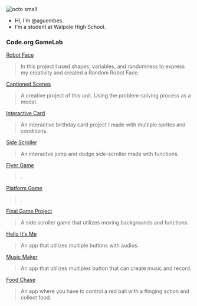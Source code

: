![octo small](https://github.com/aguembes/aguembes/assets/146837207/a34e0164-c8e4-4170-a99a-700c191e25ec)
- Hi, I’m @aguembes.
- I’m a student at Walpole High School.

### Code.org GameLab
[Robot Face](https://aguembes.github.io/robot/)
>In this project I used shapes, variables, and randomness to express my creativity and created a Random Robot Face.

[Captioned Scenes](https://studio.code.org/projects/gamelab/WjYvfA0NlObB3Acs4UGU5nw6sVCR6awbdWb73l82DT8)
>A creative project of this unit. Using the problem-solving process as a model.

[Interactive Card](https://studio.code.org/projects/gamelab/01Ybtk0R45uNsFddLl0ogJBz25fy9q88qYU70i9a4jk)
>An interactive birthday card project I made with multiple sprites and conditions.

[Side Scroller](https://studio.code.org/projects/gamelab/wqZekeYw7Q0E-ufqwbjn6PzkHZ3LiH6BwZ2WAxmD64g)
>An interactve jump and dodge side-scroller made with functions.

[Flyer Game](https://studio.code.org/projects/gamelab/YHDrB1NmDtDQH29Q3QPnPwHVzsU8vR9-Pys2oQ633qw)
>.

[Platform Game](https://studio.code.org/projects/gamelab/sTXHkgTYwbSlC9XyPk79QM-DvLKF9wpzJLwQox3ad5w)
>.

[Final Game Project](https://studio.code.org/projects/gamelab/c-AbmwKfl33Ws7xG9R5308rArLMjunvNpxSkVj6-Y2o)
>A side scroller game that utilizes moving backgrounds and functions.

[Hello It's Me](https://gallery.appinventor.mit.edu/?galleryid=a8fe95ff-d123-4a17-a462-154f3d62877c)
>An app that utilizes multiple buttons with audios.

[Music Maker](https://gallery.appinventor.mit.edu/?galleryid=fec9938d-5430-487e-84bf-20c8a28d1fca)
>An app that utilizes multiples button that can create music and record.

[Food Chase](https://gallery.appinventor.mit.edu/?galleryid=dfec9ce2-22ea-4676-a57a-e97d7cf4f8f2)
>An app where you have to control a red ball with a flinging action and collect food.
